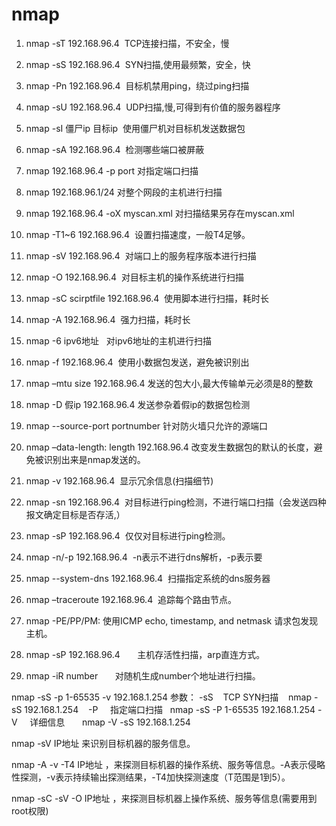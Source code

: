 # nmap

1. nmap -sT 192.168.96.4  TCP连接扫描，不安全，慢

2. nmap -sS 192.168.96.4  SYN扫描,使用最频繁，安全，快

3. nmap -Pn 192.168.96.4  目标机禁用ping，绕过ping扫描

4. nmap -sU 192.168.96.4  UDP扫描,慢,可得到有价值的服务器程序

5. nmap -sI 僵尸ip 目标ip  使用僵尸机对目标机发送数据包

6. nmap -sA 192.168.96.4  检测哪些端口被屏蔽

7. nmap 192.168.96.4 -p port 对指定端口扫描

8. nmap 192.168.96.1/24  对整个网段的主机进行扫描

9. nmap 192.168.96.4 -oX myscan.xml 对扫描结果另存在myscan.xml

10. nmap -T1~6 192.168.96.4  设置扫描速度，一般T4足够。

11. nmap -sV 192.168.96.4  对端口上的服务程序版本进行扫描

12. nmap -O 192.168.96.4  对目标主机的操作系统进行扫描

13. nmap -sC scirptfile 192.168.96.4   使用脚本进行扫描，耗时长

14. nmap -A 192.168.96.4  强力扫描，耗时长

15. nmap -6 ipv6地址   对ipv6地址的主机进行扫描

16. nmap -f 192.168.96.4  使用小数据包发送，避免被识别出

17. nmap –mtu size 192.168.96.4 发送的包大小,最大传输单元必须是8的整数

18. nmap -D 假ip 192.168.96.4 发送参杂着假ip的数据包检测

19. nmap --source-port portnumber 针对防火墙只允许的源端口

20. nmap –data-length: length 192.168.96.4 改变发生数据包的默认的长度，避免被识别出来是nmap发送的。

21. nmap -v 192.168.96.4  显示冗余信息(扫描细节)

22. nmap -sn 192.168.96.4  对目标进行ping检测，不进行端口扫描（会发送四种报文确定目标是否存活,）

23. nmap -sP 192.168.96.4  仅仅对目标进行ping检测。

24. nmap -n/-p 192.168.96.4  -n表示不进行dns解析，-p表示要

25. nmap --system-dns 192.168.96.4  扫描指定系统的dns服务器

26. nmap –traceroute 192.168.96.4  追踪每个路由节点。

27. nmap -PE/PP/PM: 使用ICMP echo, timestamp, and netmask 请求包发现主机。

28. nmap -sP 192.168.96.4       主机存活性扫描，arp直连方式。

29. nmap -iR number       对随机生成number个地址进行扫描。

nmap -sS -p 1-65535 -v 192.168.1.254
参数：
-sS    TCP SYN扫描    nmap -sS 192.168.1.254   
-P     指定端口扫描   nmap -sS -P 1-65535 192.168.1.254
-V     详细信息       nmap -V -sS 192.168.1.254

nmap -sV IP地址 来识别目标机器的服务信息。

nmap -A -v -T4 IP地址  ，来探测目标机器的操作系统、服务等信息。-A表示侵略性探测，-v表示持续输出探测结果，-T4加快探测速度（T范围是1到5）。

nmap -sC -sV -O IP地址 ，来探测目标机器上操作系统、服务等信息(需要用到root权限)
